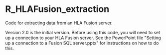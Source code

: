 # R_HLAFusion_extraction
Code for extracting data from an HLA Fusion server.

Version 2.0 is the initial version. Before using this code, you will need to set up a connection to your HLA Fusion server. See the PowerPoint file "Setting up a connection to a Fusion SQL server.pptx" for instructions on how to do this.
